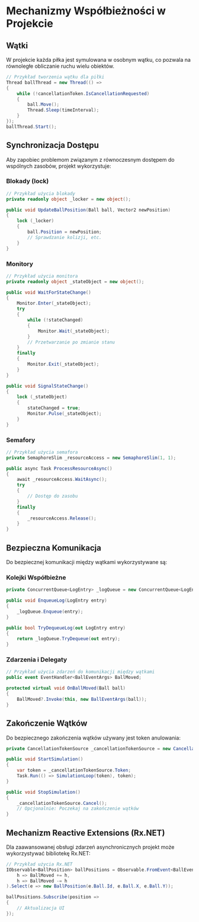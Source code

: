 # Mechanizmy Współbieżności w Projekcie

## Wątki

W projekcie każda piłka jest symulowana w osobnym wątku, co pozwala na równoległe obliczanie ruchu wielu obiektów.

```csharp
// Przykład tworzenia wątku dla piłki
Thread ballThread = new Thread(() => 
{
    while (!cancellationToken.IsCancellationRequested)
    {
        ball.Move();
        Thread.Sleep(timeInterval);
    }
});
ballThread.Start();
```

## Synchronizacja Dostępu

Aby zapobiec problemom związanym z równoczesnym dostępem do wspólnych zasobów, projekt wykorzystuje:

### Blokady (lock)

```csharp
// Przykład użycia blokady
private readonly object _locker = new object();

public void UpdateBallPosition(Ball ball, Vector2 newPosition)
{
    lock (_locker)
    {
        ball.Position = newPosition;
        // Sprawdzanie kolizji, etc.
    }
}
```

### Monitory

```csharp
// Przykład użycia monitora
private readonly object _stateObject = new object();

public void WaitForStateChange()
{
    Monitor.Enter(_stateObject);
    try
    {
        while (!stateChanged)
        {
            Monitor.Wait(_stateObject);
        }
        // Przetwarzanie po zmianie stanu
    }
    finally
    {
        Monitor.Exit(_stateObject);
    }
}

public void SignalStateChange()
{
    lock (_stateObject)
    {
        stateChanged = true;
        Monitor.Pulse(_stateObject);
    }
}
```

### Semafory

```csharp
// Przykład użycia semafora
private SemaphoreSlim _resourceAccess = new SemaphoreSlim(1, 1);

public async Task ProcessResourceAsync()
{
    await _resourceAccess.WaitAsync();
    try
    {
        // Dostęp do zasobu
    }
    finally
    {
        _resourceAccess.Release();
    }
}
```

## Bezpieczna Komunikacja

Do bezpiecznej komunikacji między wątkami wykorzystywane są:

### Kolejki Współbieżne

```csharp
private ConcurrentQueue<LogEntry> _logQueue = new ConcurrentQueue<LogEntry>();

public void EnqueueLog(LogEntry entry)
{
    _logQueue.Enqueue(entry);
}

public bool TryDequeueLog(out LogEntry entry)
{
    return _logQueue.TryDequeue(out entry);
}
```

### Zdarzenia i Delegaty

```csharp
// Przykład użycia zdarzeń do komunikacji między wątkami
public event EventHandler<BallEventArgs> BallMoved;

protected virtual void OnBallMoved(Ball ball)
{
    BallMoved?.Invoke(this, new BallEventArgs(ball));
}
```

## Zakończenie Wątków

Do bezpiecznego zakończenia wątków używany jest token anulowania:

```csharp
private CancellationTokenSource _cancellationTokenSource = new CancellationTokenSource();

public void StartSimulation()
{
    var token = _cancellationTokenSource.Token;
    Task.Run(() => SimulationLoop(token), token);
}

public void StopSimulation()
{
    _cancellationTokenSource.Cancel();
    // Opcjonalnie: Poczekaj na zakończenie wątków
}
```

## Mechanizm Reactive Extensions (Rx.NET)

Dla zaawansowanej obsługi zdarzeń asynchronicznych projekt może wykorzystywać bibliotekę Rx.NET:

```csharp
// Przykład użycia Rx.NET
IObservable<BallPosition> ballPositions = Observable.FromEvent<BallEventArgs>(
    h => BallMoved += h,
    h => BallMoved -= h
).Select(e => new BallPosition(e.Ball.Id, e.Ball.X, e.Ball.Y));

ballPositions.Subscribe(position => 
{
    // Aktualizacja UI
});
```
